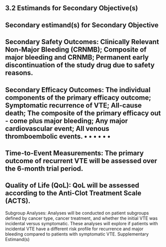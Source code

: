 ## 3.2 Estimands for Secondary Objective(s)

Secondary estimand(s) for Secondary Objective
-
Secondary Safety Outcomes:
Clinically Relevant Non-Major Bleeding (CRNMB); Composite
of major bleeding and CRNMB; Permanent early discontinuation of the study drug due to safety
reasons.
-
Secondary Efficacy Outcomes:
The individual components of the primary efficacy outcome;
Symptomatic recurrence of VTE; All-cause death; The composite of the primary efficacy out
‐
come plus major bleeding; Any major cardiovascular event; All venous thromboembolic events.
•
•
•
•
•
•
-
Time-to-Event Measurements:
The primary outcome of recurrent VTE will be assessed over
the 6-month trial period.
-
Quality of Life (QoL):
QoL will be assessed according to the Anti-Clot Treatment Scale
(ACTS).
-
Subgroup Analyses:
Analyses will be conducted on patient subgroups defined by cancer
type, cancer treatment, and whether the initial VTE was incidental versus symptomatic. These
analyses will explore if patients with incidental VTE have a different risk profile for recurrence
and major bleeding compared to patients with symptomatic VTE.
Supplementary Estimand(s)